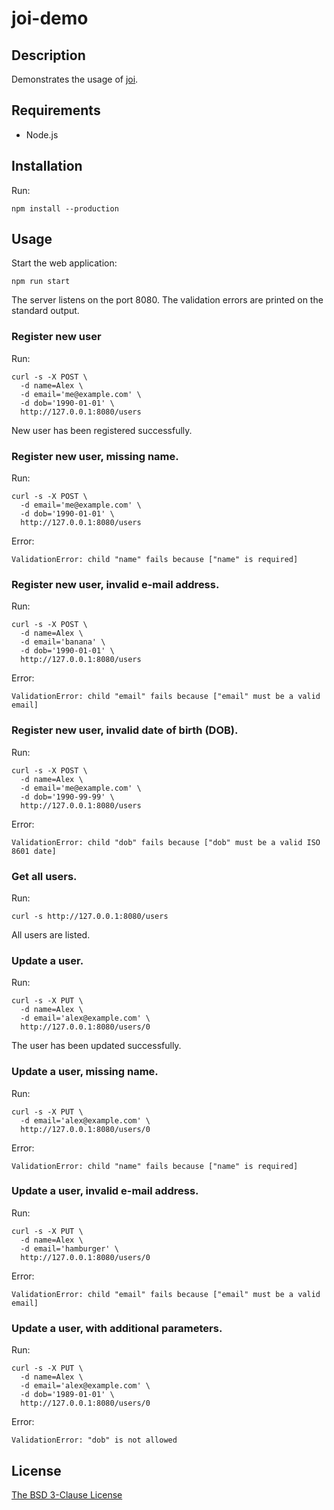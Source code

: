 # joi-demo

## Description

Demonstrates the usage of [joi](https://github.com/hapijs/joi).

## Requirements

* Node.js

## Installation

Run:

```
npm install --production
```

## Usage

Start the web application:

```
npm run start
```

The server listens on the port 8080. The validation errors are printed on the
standard output.

### Register new user

Run:

```
curl -s -X POST \
  -d name=Alex \
  -d email='me@example.com' \
  -d dob='1990-01-01' \
  http://127.0.0.1:8080/users
```

New user has been registered successfully.

### Register new user, missing name.

Run:

```
curl -s -X POST \
  -d email='me@example.com' \
  -d dob='1990-01-01' \
  http://127.0.0.1:8080/users
```
Error:

```
ValidationError: child "name" fails because ["name" is required]
```

### Register new user, invalid e-mail address.

Run:

```
curl -s -X POST \
  -d name=Alex \
  -d email='banana' \
  -d dob='1990-01-01' \
  http://127.0.0.1:8080/users
```

Error:

```
ValidationError: child "email" fails because ["email" must be a valid email]
```

### Register new user, invalid date of birth (DOB).

Run:

```
curl -s -X POST \
  -d name=Alex \
  -d email='me@example.com' \
  -d dob='1990-99-99' \
  http://127.0.0.1:8080/users
```

Error:

```
ValidationError: child "dob" fails because ["dob" must be a valid ISO 8601 date]
```

### Get all users.

Run:

```
curl -s http://127.0.0.1:8080/users
```

All users are listed.

### Update a user.

Run:

```
curl -s -X PUT \
  -d name=Alex \
  -d email='alex@example.com' \
  http://127.0.0.1:8080/users/0
```

The user has been updated successfully.

### Update a user, missing name.

Run:

```
curl -s -X PUT \
  -d email='alex@example.com' \
  http://127.0.0.1:8080/users/0
```

Error:

```
ValidationError: child "name" fails because ["name" is required]
```

### Update a user, invalid e-mail address.

Run:

```
curl -s -X PUT \
  -d name=Alex \
  -d email='hamburger' \
  http://127.0.0.1:8080/users/0
```

Error:

```
ValidationError: child "email" fails because ["email" must be a valid email]
```

### Update a user, with additional parameters.

Run:

```
curl -s -X PUT \
  -d name=Alex \
  -d email='alex@example.com' \
  -d dob='1989-01-01' \
  http://127.0.0.1:8080/users/0
```

Error:

```
ValidationError: "dob" is not allowed
```

## License

[The BSD 3-Clause License](http://opensource.org/licenses/BSD-3-Clause)
